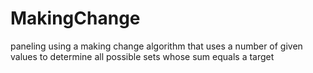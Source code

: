 # MakingChange
paneling using a making change algorithm that uses a number of given values to determine all possible sets whose sum equals a target 
